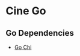 # Cine Go

## Go Dependencies
<ul>
    <li><a href="https://github.com/go-chi/chi">Go Chi</a></li>
</ul>